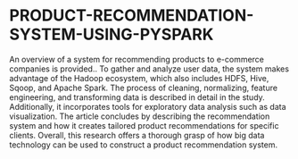 # PRODUCT-RECOMMENDATION-SYSTEM-USING-PYSPARK

An overview of a system for recommending products to e-commerce companies is provided.. To gather and analyze user data, the system makes advantage of the Hadoop
ecosystem, which also includes HDFS, Hive, Sqoop, and Apache Spark. The process of cleaning,
normalizing, feature engineering, and transforming data is described in detail in the study.
Additionally, it incorporates tools for exploratory data analysis such as data visualization. The
article concludes by describing the recommendation system and how it creates tailored product
recommendations for specific clients. Overall, this research offers a thorough grasp of how big
data technology can be used to construct a product recommendation system.
